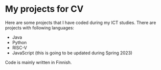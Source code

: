 # My projects for CV
Here are some projects that I have coded during my ICT studies.
There are projects with following languages:
- Java
- Python
- RISC-V
- JavaScript (this is going to be updated during Spring 2023)

Code is mainly written in Finnish.

